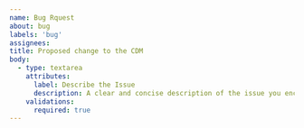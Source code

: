 ```yaml
---
name: Bug Rquest
about: bug
labels: 'bug'
assignees:
title: Proposed change to the CDM
body:
  - type: textarea
    attributes:
      label: Describe the Issue
      description: A clear and concise description of the issue you encountered.
    validations:
      required: true
---
```

